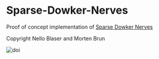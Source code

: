 # Sparse-Dowker-Nerves
Proof of concept implementation of [Sparse Dowker Nerves](https://arxiv.org/pdf/1802.03655.pdf)

Copyright Nello Blaser and Morten Brun

![doi](https://zenodo.org/badge/120829995.svg)
